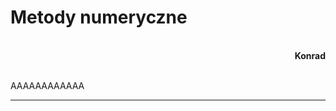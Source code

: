 # **Metody numeryczne**
<br>
<div style="text-align: right"><b>Konrad</b></div>
<br>

AAAAAAAAAAAA<br>

----------
<br>

